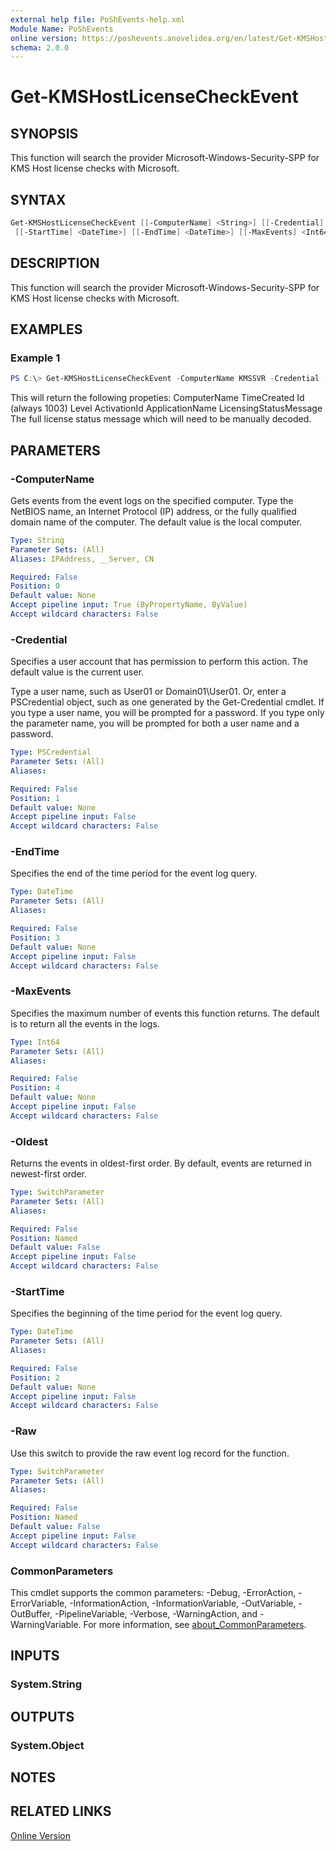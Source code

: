 ```yaml
---
external help file: PoShEvents-help.xml
Module Name: PoShEvents
online version: https://poshevents.anovelidea.org/en/latest/Get-KMSHostLicenseCheckEvent/
schema: 2.0.0
---
```


# Get-KMSHostLicenseCheckEvent

## SYNOPSIS
This function will search the provider Microsoft-Windows-Security-SPP for KMS Host license checks with Microsoft.

## SYNTAX

```powershell
Get-KMSHostLicenseCheckEvent [[-ComputerName] <String>] [[-Credential] <PSCredential>]
 [[-StartTime] <DateTime>] [[-EndTime] <DateTime>] [[-MaxEvents] <Int64>] [-Oldest] [-Raw] [<CommonParameters>]
```

## DESCRIPTION
This function will search the provider Microsoft-Windows-Security-SPP for KMS Host license checks with Microsoft.

## EXAMPLES

### Example 1
```powershell
PS C:\> Get-KMSHostLicenseCheckEvent -ComputerName KMSSVR -Credential (Get-Credential) -MaxEvents 5
```

This will return the following propeties: ComputerName TimeCreated Id (always 1003) Level ActivationId ApplicationName LicensingStatusMessage The full license status message which will need to be manually decoded.

## PARAMETERS

### -ComputerName
Gets events from the event logs on the specified computer.
Type the NetBIOS name, an Internet Protocol (IP) address, or the fully qualified domain name of the computer.
The default value is the local computer.

```yaml
Type: String
Parameter Sets: (All)
Aliases: IPAddress, __Server, CN

Required: False
Position: 0
Default value: None
Accept pipeline input: True (ByPropertyName, ByValue)
Accept wildcard characters: False
```

### -Credential
Specifies a user account that has permission to perform this action.
The default value is the current user.

Type a user name, such as User01 or Domain01\User01.
Or, enter a PSCredential object, such as one generated by the Get-Credential cmdlet.
If you type a user name, you will be prompted for a password.
If you type only the parameter name, you will be prompted for both a user name and a password.

```yaml
Type: PSCredential
Parameter Sets: (All)
Aliases:

Required: False
Position: 1
Default value: None
Accept pipeline input: False
Accept wildcard characters: False
```

### -EndTime
Specifies the end of the time period for the event log query.

```yaml
Type: DateTime
Parameter Sets: (All)
Aliases:

Required: False
Position: 3
Default value: None
Accept pipeline input: False
Accept wildcard characters: False
```

### -MaxEvents
Specifies the maximum number of events this function returns.
The default is to return all the events in the logs.

```yaml
Type: Int64
Parameter Sets: (All)
Aliases:

Required: False
Position: 4
Default value: None
Accept pipeline input: False
Accept wildcard characters: False
```

### -Oldest
Returns the events in oldest-first order.
By default, events are returned in newest-first order.

```yaml
Type: SwitchParameter
Parameter Sets: (All)
Aliases:

Required: False
Position: Named
Default value: False
Accept pipeline input: False
Accept wildcard characters: False
```

### -StartTime
Specifies the beginning of the time period for the event log query.

```yaml
Type: DateTime
Parameter Sets: (All)
Aliases:

Required: False
Position: 2
Default value: None
Accept pipeline input: False
Accept wildcard characters: False
```

### -Raw
Use this switch to provide the raw event log record for the function.

```yaml
Type: SwitchParameter
Parameter Sets: (All)
Aliases:

Required: False
Position: Named
Default value: False
Accept pipeline input: False
Accept wildcard characters: False
```

### CommonParameters
This cmdlet supports the common parameters: -Debug, -ErrorAction, -ErrorVariable, -InformationAction, -InformationVariable, -OutVariable, -OutBuffer, -PipelineVariable, -Verbose, -WarningAction, and -WarningVariable. For more information, see [about_CommonParameters](http://go.microsoft.com/fwlink/?LinkID=113216).

## INPUTS

### System.String
## OUTPUTS

### System.Object
## NOTES

## RELATED LINKS

[Online Version](https://poshevents.anovelidea.org/en/latest/Get-KMSHostLicenseCheckEvent/)
